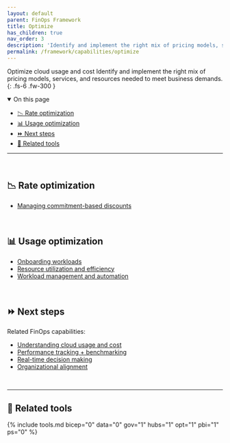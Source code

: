 ```yaml
---
layout: default
parent: FinOps Framework
title: Optimize
has_children: true
nav_order: 3
description: 'Identify and implement the right mix of pricing models, services, and resources needed to meet business demands.'
permalink: /framework/capabilities/optimize
---
```


<span class="fs-9 d-block mb-4">Optimize cloud usage and cost</span>
Identify and implement the right mix of pricing models, services, and resources needed to meet business demands.
{: .fs-6 .fw-300 }

<details open markdown="1">
   <summary class="fs-2 text-uppercase">On this page</summary>

- [📉 Rate optimization](#-rate-optimization)
- [📊 Usage optimization](#-usage-optimization)
- [⏩ Next steps](#-next-steps)
- [🧰 Related tools](#-related-tools)

</details>

---

<br>

## 📉 Rate optimization

- [Managing commitment-based discounts](./optimize/commitment-discounts.md)

<br>

## 📊 Usage optimization

- [Onboarding workloads](./manage/onboarding.md)
- [Resource utilization and efficiency](./optimize/utilization-efficiency.md)
- [Workload management and automation](./optimize/workloads.md)

<br>

## ⏩ Next steps

Related FinOps capabilities:

- [Understanding cloud usage and cost](../understand/README.md)
- [Performance tracking + benchmarking](../quantify/README.md#performance-tracking-and-benchmarking)
- [Real-time decision making](../quantify/README.md#real-time-decision-making)
- [Organizational alignment](../manage/README.md)

<br>

---

## 🧰 Related tools

{% include tools.md bicep="0" data="0" gov="1" hubs="1" opt="1" pbi="1" ps="0" %}

<br>
